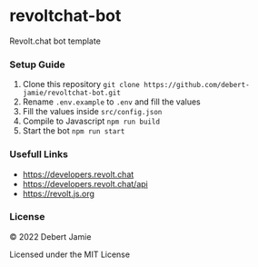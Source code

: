 # revoltchat-bot
Revolt.chat bot template

### Setup Guide
1. Clone this repository `git clone https://github.com/debert-jamie/revoltchat-bot.git`
2. Rename `.env.example` to `.env` and fill the values
3. Fill the values inside `src/config.json`
4. Compile to Javascript `npm run build`
5. Start the bot `npm run start`

### Usefull Links
- https://developers.revolt.chat
- https://developers.revolt.chat/api
- https://revolt.js.org

### License
© 2022 Debert Jamie

Licensed under the MIT License